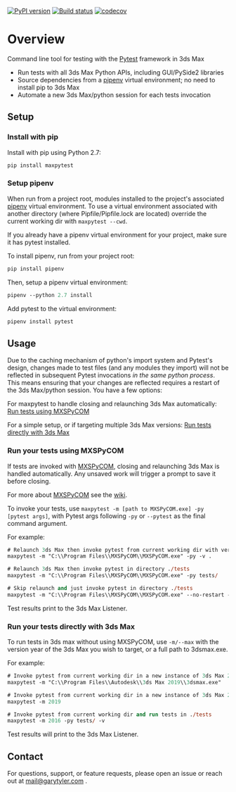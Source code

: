 
[![PyPI version](https://badge.fury.io/py/maxpytest.svg)](https://badge.fury.io/py/maxpytest)
[![Build status](https://ci.appveyor.com/api/projects/status/eonytxoyfg9cs33v?svg=true)](https://ci.appveyor.com/project/garytyler/maxpytest-dbke3)
[![codecov](https://codecov.io/gh/garytyler/maxpytest/branch/master/graph/badge.svg?token=JseFmmlQHm)](https://codecov.io/gh/garytyler/maxpytest)

# Overview

Command line tool for testing with the [Pytest](https://docs.pytest.org/en/latest/)  framework in 3ds Max

* Run tests with all 3ds Max Python APIs, including GUI/PySide2 libraries
* Source dependencies from a [pipenv](https://pipenv.readthedocs.io/en/latest/) virtual environment; no need to install pip to 3ds Max
* Automate a new 3ds Max/python session for each tests invocation

## Setup

### Install with pip

Install with pip using Python 2.7:

```ps
pip install maxpytest
```

### Setup pipenv

When run from a project root, modules installed to the project's associated [pipenv](https://pipenv.readthedocs.io/en/latest/) virtual environment. To use a virtual environment associated with another directory (where Pipfile/Pipfile.lock are located) override the current working dir with `maxpytest --cwd`.

If you already have a pipenv virtual environment for your project, make sure it has pytest installed.

To install pipenv, run from your project root:

```ps
pip install pipenv
```

Then, setup a pipenv virtual environment:

```ps
pipenv --python 2.7 install
```

Add pytest to the virtual environment:

```ps
pipenv install pytest
```

## Usage

Due to the caching mechanism of python's import system and Pytest's design, changes made to test files (and any modules they import) will not be reflected in subsequent Pytest invocations _in the same python process_. This means ensuring that your changes are reflected requires a restart of the 3ds Max/python session. You have a few options:

For maxpytest to handle closing and relaunching 3ds Max automatically: [Run tests using MXSPyCOM](#Run-tests-using-MXSPyCOM)

For a simple setup, or if targeting multiple 3ds Max versions: [Run tests directly with 3ds Max](#Run-tests-directly-with-3ds-Max)

### Run your tests using MXSPyCOM

If tests are invoked with [MXSPyCOM](https://github.com/JeffHanna/MXSPyCOM), closing and relaunching 3ds Max is handled automatically. Any unsaved work will trigger a prompt to save it before closing.

For more about [MXSPyCOM](https://github.com/JeffHanna/MXSPyCOM) see the [wiki](https://github.com/JeffHanna/MXSPyCOM/wiki).

To invoke your tests, use `maxpytest -m [path to MXSPyCOM.exe] -py [pytest args]`, with Pytest args following `-py` or `--pytest` as the final command argument.

For example:

```ps
# Relaunch 3ds Max then invoke pytest from current working dir with verbose
maxpytest -m "C:\\Program Files\\MXSPyCOM\\MXSPyCOM.exe" -py -v .

# Relaunch 3ds Max then invoke pytest in directory ./tests
maxpytest -m "C:\\Program Files\\MXSPyCOM\\MXSPyCOM.exe" -py tests/

# Skip relaunch and just invoke pytest in directory ./tests
maxpytest -m "C:\\Program Files\\MXSPyCOM\\MXSPyCOM.exe" --no-restart -py tests/
```

Test results print to the 3ds Max Listener.

### Run your tests directly with 3ds Max

To run tests in 3ds max without using MXSPyCOM, use `-m/--max` with the version year of the 3ds Max you wish to target, or a full path to 3dsmax.exe.

For example:

```ps
# Invoke pytest from current working dir in a new instance of 3ds Max 2019
maxpytest -m "C:\\Program Files\\Autodesk\\3ds Max 2019\\3dsmax.exe"

# Invoke pytest from current working dir in a new instance of 3ds Max 2019
maxpytest -m 2019

# Invoke pytest from current working dir and run tests in ./tests
maxpytest -m 2016 -py tests/ -v
```

Test results will print to the 3ds Max Listener.

## Contact

For questions, support, or feature requests, please open an issue or reach out at mail@garytyler.com .
